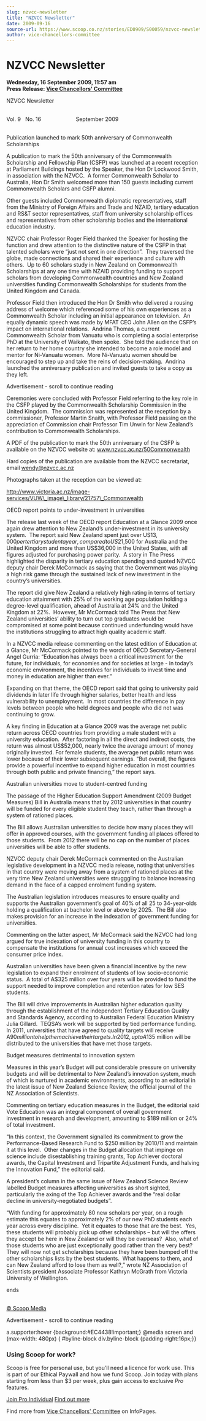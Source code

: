 ```yaml
---
slug: nzvcc-newsletter
title: "NZVCC Newsletter"
date: 2009-09-16
source-url: https://www.scoop.co.nz/stories/ED0909/S00059/nzvcc-newsletter.htm
author: vice-chancellors-committee
---
```

NZVCC Newsletter
================

**Wednesday, 16 September 2009, 11:57 am**  
**Press Release: [Vice Chancellors' Committee](https://info.scoop.co.nz/Vice_Chancellors'_Committee)**

  
NZVCC Newsletter  
 

Vol. 9   No. 16                       September 2009  
 

Publication launched to mark 50th anniversary of Commonwealth Scholarships

A publication to mark the 50th anniversary of the Commonwealth Scholarship and Fellowship Plan (CSFP) was launched at a recent reception at Parliament Buildings hosted by the Speaker, the Hon Dr Lockwood Smith, in association with the NZVCC.  A former Commonwealth Scholar to Australia, Hon Dr Smith welcomed more than 150 guests including current Commonwealth Scholars and CSFP alumni.

Other guests included Commonwealth diplomatic representatives, staff from the Ministry of Foreign Affairs and Trade and NZAID, tertiary education and RS&T sector representatives, staff from university scholarship offices and representatives from other scholarship bodies and the international education industry.

NZVCC chair Professor Roger Field thanked the Speaker for hosting the function and drew attention to the distinctive nature of the CSFP in that talented scholars were “just not sent in one direction”.  They traversed the globe, made connections and shared their experience and culture with others.  Up to 60 scholars study in New Zealand on Commonwealth Scholarships at any one time with NZAID providing funding to support scholars from developing Commonwealth countries and New Zealand universities funding Commonwealth Scholarships for students from the United Kingdom and Canada.

Professor Field then introduced the Hon Dr Smith who delivered a rousing address of welcome which referenced some of his own experiences as a Commonwealth Scholar including an initial appearance on television.  An equally dynamic speech was made by MFAT CEO John Allen on the CSFP’s impact on international relations.  Andrina Thomas, a current Commonwealth Scholar from Vanuatu who is completing a social enterprise PhD at the University of Waikato, then spoke.  She told the audience that on her return to her home country she intended to become a role model and mentor for Ni-Vanuatu women.  More Ni-Vanuatu women should be encouraged to step up and take the reins of decision-making.  Andrina launched the anniversary publication and invited guests to take a copy as they left.

Advertisement - scroll to continue reading





Ceremonies were concluded with Professor Field referring to the key role in the CSFP played by the Commonwealth Scholarship Commission in the United Kingdom.  The commission was represented at the reception by a commissioner, Professor Martin Snaith, with Professor Field passing on the appreciation of Commission chair Professor Tim Unwin for New Zealand’s contribution to Commonwealth Scholarships.

A PDF of the publication to mark the 50th anniversary of the CSFP is available on the NZVCC website at: www.nzvcc.ac.nz/50Commonwealth

Hard copies of the publication are available from the NZVCC secretariat, email wendy@nzvcc.ac.nz

Photographs taken at the reception can be viewed at:

http://www.victoria.ac.nz/image-services/VUW\_image\_library/21757\_Commonwealth

  
OECD report points to under-investment in universities

The release last week of the OECD report Education at a Glance 2009 once again drew attention to New Zealand’s under-investment in its university system.  The report said New Zealand spent just over US$13,000 per tertiary student a year, compared to US$21,500 for Australia and the United Kingdom and more than US$36,000 in the United States, with all figures adjusted for purchasing power parity.  A story in The Press highlighted the disparity in tertiary education spending and quoted NZVCC deputy chair Derek McCormack as saying that the Government was playing a high risk game through the sustained lack of new investment in the country’s universities.

The report did give New Zealand a relatively high rating in terms of tertiary education attainment with 25% of the working age population holding a degree-level qualification, ahead of Australia at 24% and the United Kingdom at 22%.  However, Mr McCormack told The Press that New Zealand universities’ ability to turn out top graduates would be compromised at some point because continued underfunding would have the institutions struggling to attract high quality academic staff.

In a NZVCC media release commenting on the latest edition of Education at a Glance, Mr McCormack pointed to the words of OECD Secretary-General Angel Gurria: “Education has always been a critical investment for the future, for individuals, for economies and for societies at large - in today’s economic environment, the incentives for individuals to invest time and money in education are higher than ever.”

Expanding on that theme, the OECD report said that going to university paid dividends in later life through higher salaries, better health and less vulnerability to unemployment.  In most countries the difference in pay levels between people who held degrees and people who did not was continuing to grow.

A key finding in Education at a Glance 2009 was the average net public return across OECD countries from providing a male student with a university education.  After factoring in all the direct and indirect costs, the return was almost US$52,000, nearly twice the average amount of money originally invested. For female students, the average net public return was lower because of their lower subsequent earnings. “But overall, the figures provide a powerful incentive to expand higher education in most countries through both public and private financing,” the report says.

  
Australian universities move to student-centred funding

The passage of the Higher Education Support Amendment (2009 Budget Measures) Bill in Australia means that by 2012 universities in that country will be funded for every eligible student they teach, rather than through a system of rationed places.

The Bill allows Australian universities to decide how many places they will offer in approved courses, with the government funding all places offered to those students.  From 2012 there will be no cap on the number of places universities will be able to offer students.

NZVCC deputy chair Derek McCormack commented on the Australian legislative development in a NZVCC media release, noting that universities in that country were moving away from a system of rationed places at the very time New Zealand universities were strugggling to balance increasing demand in the face of a capped enrolment funding system.

The Australian legislation introduces measures to ensure quality and supports the Australian government’s goal of 40% of all 25 to 34-year-olds holding a qualification at bachelor level or above by 2025.  The Bill also makes provision for an increase in the indexation of government funding for universities.

Commenting on the latter aspect, Mr McCormack said the NZVCC had long argued for true indexation of university funding in this country to compensate the institutions for annual cost increases which exceed the consumer price index.

Australian universities have been given a financial incentive by the new legislation to expand their enrolment of students of low socio-economic status.  A total of A$325 million over four years will be provided to fund the support needed to improve completion and retention rates for low SES students.

The Bill will drive improvements in Australian higher education quality through the establishment of the independent Tertiary Education Quality and Standards Agency, according to Australian Federal Education Ministry Julia Gillard.  TEQSA’s work will be supported by tied performance funding.  In 2011, universities that have agreed to quality targets will receive A$90 million to help them achieve their targets.  In 2012, up to A$135 million will be distributed to the universities that have met those targets.

Budget measures detrimental to innovation system

Measures in this year’s Budget will put considerable pressure on university budgets and will be detrimental to New Zealand’s innovation system, much of which is nurtured in academic environments, according to an editorial in the latest issue of New Zealand Science Review, the official journal of the NZ Association of Scientists.

Commenting on tertiary education measures in the Budget, the editorial said Vote Education was an integral component of overall government investment in research and development, amounting to $189 million or 24% of total investment.

“In this context, the Government signalled its commitment to grow the Performance-Based Research Fund to $250 million by 2010/11 and maintain it at this level.  Other changes in the Budget allocation that impinge on science include disestablishing training grants, Top Achiever doctoral awards, the Capital Investment and Tripartite Adjustment Funds, and halving the Innovation Fund,” the editorial said.

A president’s column in the same issue of New Zealand Science Review labelled Budget measures affecting universities as short sighted, particularly the axing of the Top Achiever awards and the “real dollar decline in university-negotiated budgets”.

“With funding for approximately 80 new scholars per year, on a rough estimate this equates to approximately 2% of our new PhD students each year across every discipline.  Yet it equates to those that are the best.  Yes, these students will probably pick up other scholarships – but will the offers they accept be here in New Zealand or will they be overseas?  Also, what of those students who are just exceptionally good rather than the very best?  They will now not get scholarships because they have been bumped off the other scholarships lists by the best students.  What happens to them, and can New Zealand afford to lose them as well?,” wrote NZ Association of Scientists president Associate Professor Kathryn McGrath from Victoria University of Wellington.

ends  
 

[© Scoop Media](http://www.scoop.co.nz/about/terms.html)  

Advertisement - scroll to continue reading



a.supporter:hover {background:#EC4438!important;} @media screen and (max-width: 480px) { #byline-block div.byline-block {padding-right:16px;}}

### Using Scoop for work?

Scoop is free for personal use, but you’ll need a licence for work use. This is part of our Ethical Paywall and how we fund Scoop. Join today with plans starting from less than $3 per week, plus gain access to exclusive _Pro_ features.  
  
[Join Pro Individual](https://pro.scoop.co.nz/Individual/?from=ProIn24) [Find out more](https://pro.scoop.co.nz/using-scoop-for-work/?from=ProIn24)

Find more from [Vice Chancellors' Committee](https://info.scoop.co.nz/Vice_Chancellors'_Committee) on InfoPages.